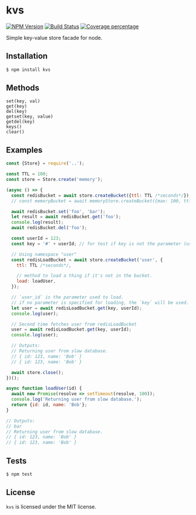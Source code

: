 # kvs

[![NPM Version](https://img.shields.io/npm/v/kvs.svg?style=flat)](https://www.npmjs.org/package/kvs)
[![Build Status](http://img.shields.io/travis/taoyuan/kvs.js.svg?style=flat)](https://travis-ci.org/taoyuan/kvs.js)
[![Coverage percentage](https://coveralls.io/repos/taoyuan/kvs/badge.svg)](https://coveralls.io/r/taoyuan/kvs)

Simple key-value store facade for node.

## Installation

```sh
$ npm install kvs
```

## Methods

```
set(key, val)
get(key)
del(key)
getset(key, value)
getdel(key)
keys()
clear()
```

## Examples

```js
const {Store} = require('..');

const TTL = 100;
const store = Store.create('memory');

(async () => {
  const redisBucket = await store.createBucket({ttl: TTL /*seconds*/});
  // const memoryBucket = await memoryStore.createBucket({max: 100, ttl: 10/*seconds*/});

  await redisBucket.set('foo', 'bar');
  let result = await redisBucket.get('foo');
  console.log(result);
  await redisBucket.del('foo');

  const userId = 123;
  const key = '#' + userId; // for test if key is not the parameter (user_id) to load.

  // Using namespace "user"
  const redisLoadBucket = await store.createBucket('user', {
    ttl: TTL /*seconds*/,

    // method to load a thing if it's not in the bucket.
    load: loadUser,
  });

  // `user_id` is the parameter used to load.
  // if no parameter is specified for loading, the `key` will be used.
  let user = await redisLoadBucket.get(key, userId);
  console.log(user);

  // Second time fetches user from redisLoadBucket
  user = await redisLoadBucket.get(key, userId);
  console.log(user);

  // Outputs:
  // Returning user from slow database.
  // { id: 123, name: 'Bob' }
  // { id: 123, name: 'Bob' }

  await store.close();
})();

async function loadUser(id) {
  await new Promise(resolve => setTimeout(resolve, 100));
  console.log('Returning user from slow database.');
  return {id: id, name: 'Bob'};
}

// Outputs:
// bar
// Returning user from slow database.
// { id: 123, name: 'Bob' }
// { id: 123, name: 'Bob' }
```

## Tests

```bash
$ npm test
```

## License

`kvs` is licensed under the MIT license.
